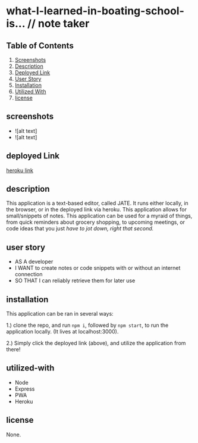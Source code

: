 # what-I-learned-in-boating-school-is... // note taker


## Table of Contents 
 1. [Screenshots](#screenshots)
 2. [Description](#description)
 3. [Deployed Link](#deployed-link)
 3. [User Story](#user-story)
 4. [Installation](#installation)
 5. [Utilized With](#utilized-with)
 6. [license](#license)

 
 ## screenshots
 - ![alt text]
 - ![alt text]

 ## deployed Link
 [heroku link](https://boating-school.herokuapp.com/)
 
 ## description 
 This application is a text-based editor, called JATE. It runs either locally, in the browser, or in the deployed link via heroku. This application allows for small/snippets of notes. This application can be used for a myraid of things, from quick reminders about grocery shopping, to upcoming meetings, or code ideas that you just *have to jot down, right that second.*


 ## user story
* AS A developer
* I WANT to create notes or code snippets with or without an internet connection
* SO THAT I can reliably retrieve them for later use

## installation
This application can be ran in several ways:

1.) clone the repo, and run `npm i`, followed by `npm start`, to run the application locally. (It lives at localhost:3000).

2.) Simply click the deployed link (above), and utilize the application from there!
 

## utilized-with
* Node
* Express
* PWA
* Heroku

## license

None.
